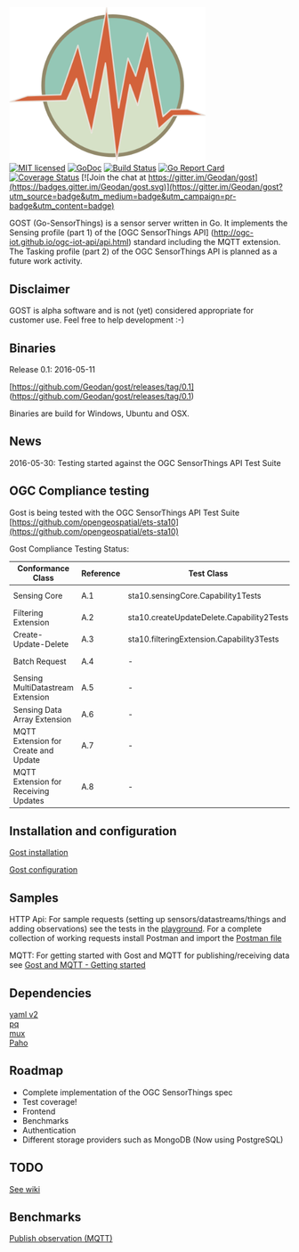 <img src="src/client/assets/img/icon.png" width="353"><br />
[![MIT licensed](https://img.shields.io/badge/license-MIT-blue.svg)](https://github.com/Geodan/gost/blob/master/LICENSE)
[![GoDoc](https://godoc.org/github.com/Geodan/gost?status.svg)](https://godoc.org/github.com/Geodan/gost)
[![Build Status](http://beta.drone.io/api/badges/drone/drone/status.svg)](https://drone.io/github.com/Geodan/gost/latest)
[![Go Report Card](https://goreportcard.com/badge/geodan/gost)](https://goreportcard.com/report/geodan/gost)
[![Coverage Status](https://coveralls.io/repos/github/Geodan/gost/badge.svg?branch=master)](https://coveralls.io/github/Geodan/gost?branch=master)
[![Join the chat at https://gitter.im/Geodan/gost](https://badges.gitter.im/Geodan/gost.svg)](https://gitter.im/Geodan/gost?utm_source=badge&utm_medium=badge&utm_campaign=pr-badge&utm_content=badge)<br />

GOST (Go-SensorThings) is a sensor server written in Go. It implements the Sensing profile (part 1) of the [OGC SensorThings API] (http://ogc-iot.github.io/ogc-iot-api/api.html) standard including the MQTT extension. 
The Tasking profile (part 2) of the OGC SensorThings API is planned as a future work activity.

## Disclaimer

GOST is alpha software and is not (yet) considered appropriate for customer use. Feel free to help development :-)

## Binaries

Release 0.1: 2016-05-11 

[https://github.com/Geodan/gost/releases/tag/0.1] (https://github.com/Geodan/gost/releases/tag/0.1)

Binaries are build for Windows, Ubuntu and OSX.

## News

2016-05-30: Testing started against the OGC SensorThings API Test Suite 

## OGC Compliance testing

Gost is being tested with the OGC SensorThings API Test Suite [https://github.com/opengeospatial/ets-sta10](https://github.com/opengeospatial/ets-sta10)

Gost Compliance Testing Status:

| Conformance Class                     | Reference | Test Class                                 | Status                   |
|---------------------------------------|-----------|--------------------------------------------|--------------------------| 
| Sensing Core                          | A.1       | sta10.sensingCore.Capability1Tests         | Issues identified        |
| Filtering Extension                   | A.2       | sta10.createUpdateDelete.Capability2Tests  | Issues identified        |
| Create-Update-Delete                  | A.3       | sta10.filteringExtension.Capability3Tests  | Testing not started      |
| Batch Request                         | A.4       | -                                          | Tests Not implemented    |
| Sensing MultiDatastream Extension     | A.5       | -                                          | Tests Not implemented    |
| Sensing Data Array Extension          | A.6       | -                                          | Tests Not implemented    |
| MQTT Extension for Create and Update  | A.7       | -                                          | Tests Not implemented    |
| MQTT Extension for Receiving Updates  | A.8       | -                                          | Tests Not implemented    |

## Installation and configuration

[Gost installation](docs/gost_installation.md)

[Gost configuration](docs/gost_configuration.md)

## Samples

HTTP Api: For sample requests (setting up sensors/datastreams/things and adding observations) see the tests in the [playground](test/playground_tests.md). 
For a complete collection of working requests install Postman and import the [Postman file](test/GOST.json.postman_collection) 

MQTT: For getting started with Gost and MQTT for publishing/receiving data see [Gost and MQTT - Getting started](docs/gost_mqtt_getting_started.md)

## Dependencies

[yaml v2](https://github.com/go-yaml/yaml)<br />
[pq](https://github.com/lib/pq)<br />
[mux](https://github.com/gorilla/mux)<br />
[Paho](https://github.com/eclipse/paho.mqtt.golang)<br />

## Roadmap

- Complete implementation of the OGC SensorThings spec
- Test coverage!
- Frontend
- Benchmarks
- Authentication
- Different storage providers such as MongoDB (Now using PostgreSQL)

## TODO

[See wiki](https://github.com/Geodan/gost/wiki/TODO)

## Benchmarks

[Publish observation (MQTT)](https://github.com/Geodan/gost/wiki/Benchmark---publish-observation-(MQTT))
